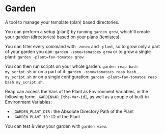 # Garden

A tool to manage your template (plan) based directories.

You can perform a setup (plant) by running `garden grow`,
which'll create your garden (directories) based on your plans (temlates).

You can filter every command with `-zone=` and `-plant`, so to grow
only a part of your garden you can: `garden -zone=tomatoes grow`
or to grow a single plant: `garden -plant=fav-tomatoe grow`

You can then run scripts on your whole garden: `garden reap bash my_script.sh`
or on a part of it: `garden -zone=tomatoes reap bash my_script.sh`
or on a single configuration: `garden -plant=fav-tomatoe reap bash my_script.sh`.

Reap can access the Vars of the Plant as Environment Variables,
in the following form: `_GARDENVAR_[the-Var-id]`, as well as
a couple of built-in Environment Variables:

* `_GARDEN_PLANT_DIR` : the Absolute Directory Path of the Plant
* `_GARDEN_PLANT_ID` : ID of the Plant

You can test & view your garden with `garden view`.
